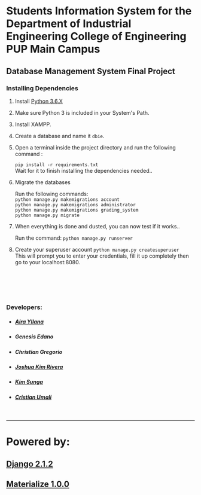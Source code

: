 # Students Information System for the Department of Industrial Engineering College of Engineering PUP Main Campus
## Database Management System Final Project


### Installing Dependencies
1. Install  [Python 3.6.X](https://www.python.org/downloads/)
2. Make sure Python 3 is included in your System's Path.
3. Install XAMPP.
4. Create a database and name it `dbie`.
5. Open a terminal inside the project directory and run the following command : 

   `pip install -r requirements.txt`   
   Wait for it to finish installing the dependencies needed..

6. Migrate the databases 

   Run the following commands:   
   `python manage.py makemigrations account`   
   `python manage.py makemigrations administrator`   
   `python manage.py makemigrations grading_system`   
   `python manage.py migrate`

7. When everything is done and dusted, you can now test if it works..

   Run the command: `python manage.py runserver`
   
8. Create your superuser account 
   `python manage.py createsuperuser`   
   This will prompt you to enter your credentials, fill it up completely then   
   go to your localhost:8080.

<br> <br>
---
### Developers:
* ##### [Aira Yllana](https://gitlab.com/AiraYllana)
* ##### Genesis Edano
* ##### Christian Gregorio
* ##### [Joshua Kim Rivera ](https://www.gitlab.com/joshuakimrivera)
* ##### [Kim Sunga](https://gitlab.com/sungakim816)
* ##### [Cristian Umali ](https://gitlab.com/cristianumali.a99)


<br>

---

# Powered by:
## [Django 2.1.2 ](https://www.djangoproject.com/)
## [Materialize 1.0.0](https://materializecss.com/about.html)